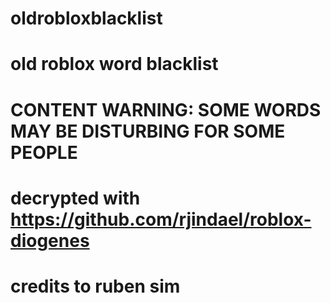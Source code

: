 # oldrobloxblacklist
# old roblox word blacklist
# CONTENT WARNING: SOME WORDS MAY BE DISTURBING FOR SOME PEOPLE
# decrypted with https://github.com/rjindael/roblox-diogenes
# credits to ruben sim

